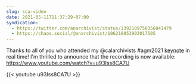 ```yaml
---
slug: sca-video
date: 2021-05-11T11:37:29-07:00
syndication:
  - https://twitter.com/anarchivist/status/1392189756356841479
  - https://chaos.social/@anarchivist/106218053903017505
---
```


Thanks to all of you who attended my @calarchivists #agm2021 [keynote](https://matienzo.org/2021/sca-agm2021/) in real time! I'm thrilled to announce that the recording is now available: <https://www.youtube.com/watch?v=u93Iss8CA7U>

{{< youtube u93Iss8CA7U >}}
